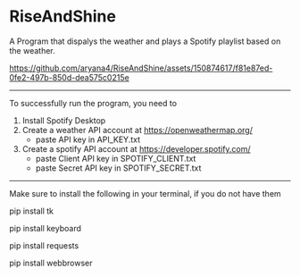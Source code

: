 
# RiseAndShine

A Program that dispalys the weather and plays a Spotify playlist based on the weather.





https://github.com/aryana4/RiseAndShine/assets/150874617/f81e87ed-0fe2-497b-850d-dea575c0215e



_________________________________________________________________________________________

To successfully run the program, you need to

1) Install Spotify Desktop
2) Create a weather API account at https://openweathermap.org/
    -  paste API key in API_KEY.txt
3) Create a spotify API account at https://developer.spotify.com/
    - paste Client API key in SPOTIFY_CLIENT.txt
    - paste Secret API key in SPOTIFY_SECRET.txt


________________________________________________________________________________________

Make sure to install the following in your terminal, if you do not have them

pip install tk

pip install keyboard

pip install requests

pip install webbrowser 

